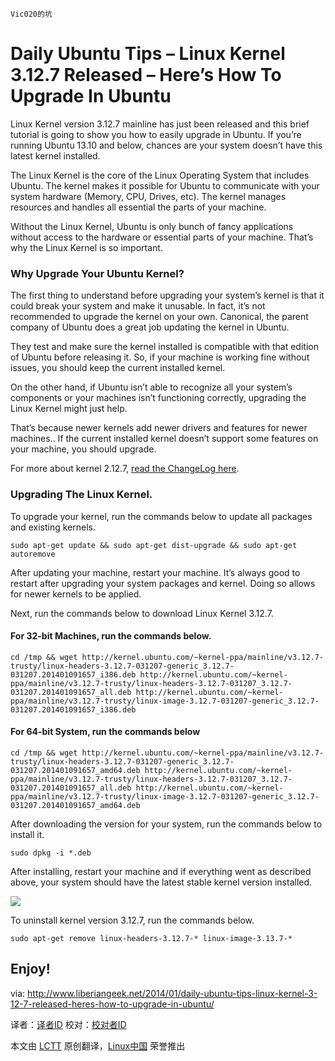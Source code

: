     Vic020的坑
Daily Ubuntu Tips – Linux Kernel 3.12.7 Released – Here’s How To Upgrade In Ubuntu
================================================================================
Linux Kernel version 3.12.7 mainline has just been released and this brief tutorial is going to show you how to easily upgrade in Ubuntu. If you’re running Ubuntu 13.10 and below, chances are your system doesn’t have this latest kernel installed.

The Linux Kernel is the core of the Linux Operating System that includes Ubuntu. The kernel makes it possible for Ubuntu to communicate with your system hardware (Memory, CPU, Drives, etc). The kernel manages resources and handles all essential the parts of your machine.

Without the Linux Kernel, Ubuntu is only bunch of fancy applications without access to the hardware or essential parts of your machine. That’s why the Linux Kernel is so important.

### Why Upgrade Your Ubuntu Kernel? ###

The first thing to understand before upgrading your system’s kernel is that it could break your system and make it unusable. In fact, it’s not recommended to upgrade the kernel on your own. Canonical, the parent company of Ubuntu does a great job updating the kernel in Ubuntu.

They test and make sure the kernel installed is compatible with that edition of Ubuntu before releasing it. So, if your machine is working fine without issues, you should keep the current installed kernel.

On the other hand, if Ubuntu isn’t able to recognize all your system’s components or your machines isn’t functioning correctly, upgrading the Linux Kernel might just help.

That’s because newer kernels add newer drivers and features for newer machines.. If the current installed kernel doesn’t support some features on your machine, you should upgrade.

For more about kernel 2.12.7, [read the ChangeLog here][1].

### Upgrading The Linux Kernel. ###

To upgrade your kernel, run the commands below to update all packages and existing kernels. 

    sudo apt-get update && sudo apt-get dist-upgrade && sudo apt-get autoremove

After updating your machine, restart your machine. It’s always good to restart after upgrading your system packages and kernel. Doing so allows for newer kernels to be applied.

Next, run the commands below to download Linux Kernel 3.12.7. 

#### For 32-bit Machines, run the commands below. ####

    cd /tmp && wget http://kernel.ubuntu.com/~kernel-ppa/mainline/v3.12.7-trusty/linux-headers-3.12.7-031207-generic_3.12.7-031207.201401091657_i386.deb http://kernel.ubuntu.com/~kernel-ppa/mainline/v3.12.7-trusty/linux-headers-3.12.7-031207_3.12.7-031207.201401091657_all.deb http://kernel.ubuntu.com/~kernel-ppa/mainline/v3.12.7-trusty/linux-image-3.12.7-031207-generic_3.12.7-031207.201401091657_i386.deb

#### For 64-bit System, run the commands below ####

    cd /tmp && wget http://kernel.ubuntu.com/~kernel-ppa/mainline/v3.12.7-trusty/linux-headers-3.12.7-031207-generic_3.12.7-031207.201401091657_amd64.deb http://kernel.ubuntu.com/~kernel-ppa/mainline/v3.12.7-trusty/linux-headers-3.12.7-031207_3.12.7-031207.201401091657_all.deb http://kernel.ubuntu.com/~kernel-ppa/mainline/v3.12.7-trusty/linux-image-3.12.7-031207-generic_3.12.7-031207.201401091657_amd64.deb

After downloading the version for your system, run the commands below to install it.

    sudo dpkg -i *.deb

After installing, restart your machine and if everything went as described above, your system should have the latest stable kernel version installed.

![](http://www.liberiangeek.net/wp-content/uploads/2014/01/linuxkernel3127.jpg)

To uninstall kernel version 3.12.7, run the commands below.

    sudo apt-get remove linux-headers-3.12.7-* linux-image-3.13.7-*

Enjoy!
--------------------------------------------------------------------------------

via: http://www.liberiangeek.net/2014/01/daily-ubuntu-tips-linux-kernel-3-12-7-released-heres-how-to-upgrade-in-ubuntu/

译者：[译者ID](https://github.com/译者ID) 校对：[校对者ID](https://github.com/校对者ID)

本文由 [LCTT](https://github.com/LCTT/TranslateProject) 原创翻译，[Linux中国](http://linux.cn/) 荣誉推出

[1]:https://www.kernel.org/pub/linux/kernel/v3.x/ChangeLog-3.12.7

